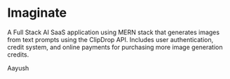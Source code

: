 # Imaginate
A Full Stack AI SaaS application using MERN stack that generates images from text prompts using the ClipDrop API. Includes user authentication, credit system, and online payments for purchasing more image generation credits.


Aayush
